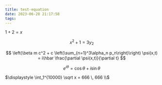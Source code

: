 ```yaml
---
title: test-equation
date: 2023-06-28 21:17:58
tags:
---
```


<link rel="stylesheet" href="https://cdnjs.cloudflare.com/ajax/libs/KaTeX/0.9.0/katex.min.css">

$1+2=x$

$$x^2+1=3y_2$$

$$
\left(\beta m c^2 + c \left(\sum_{n=1}^3\alpha_n p_n\right)\right) \psi(x,t)
= i\hbar \frac{\partial \psi(x,t)}{\partial t}
$$

$$e^{i\theta}=\cos \theta+i\sin \theta$$

$\displaystyle \int_1^{10000} \sqrt x = 666 \, 666 \\$